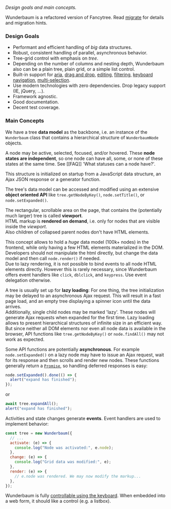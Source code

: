 *Design goals and main concepts.*

Wunderbaum is a refactored version of Fancytree. Read [migrate](migrate.md)
for details and migration hints.

### Design Goals

  * Performant and efficient handling of *big* data structures.
  * Robust, consistent handling of parallel, asynchronous behavior.
  * Tree-grid control with emphasis on *tree*.
  * Depending on the number of columns and nesting depth, Wunderbaum also can be
    a plain tree, plain grid, or a simple list control.
  * Built-in support for [aria](https://www.w3.org/TR/wai-aria-1.1/),
    [drag and drop](https://developer.mozilla.org/en-US/docs/Web/API/HTML_Drag_and_Drop_API),
    [editing](tutorial_edit.md), [filtering](tutorial_filter.md),
    [keyboard navigation](tutorial_keyboard.md), [multi-selection](tutorial_select.md).
  * Use modern technologies with zero dependencies.
    Drop legacy support (IE, jQuery, ...).
  * Framework agnostic.
  * Good documentation.
  * Decent test coverage.


### Main Concepts

We have a tree **data model** as the backbone, i.e. an instance of the
`Wunderbaum` class that contains a hierarchical structure of `WunderbaumNode`
objects.

A node may be active, selected, focused, and/or hovered.
These **node states are independent**, so one node can have all, some, or none
of these states at the same time. See [[FAQ]] 'What statuses can a node have?'.

This structure is initialized on startup from a JavaScript data structure, an
Ajax JSON response or a generator function.

The tree's data model can be accessed and modified using an extensive
**object oriented API** like `tree.getNodeByKey()`, `node.setTitle()`,
or `node.setExpanded()`.

The rectangular, scrollable area on the page, that contains the (potentially
much larger) tree is called **viewport**.<br>
HTML markup is **rendered on demand**, i.e. only for nodes that are visible
inside the *viewport*.<br>
Also children of collapsed parent nodes don't have HTML elements.

This concept allows to hold a *huge* data model (100k+ nodes) in the frontend,
while only having a few HTML elements materialized in the DOM.<br>
Developers should not manipulate the html directly, but change the data model
and then call `node.render()` if needed.<br>
Due to lazy rendering, it is not possible to bind events to all node HTML
elements directly. However this is rarely necessary, since Wunderbaum offers
event handlers like `click`, `dblclick`, and `keypress`.
Use event delegation otherwise.

A tree is usually set up for **lazy loading**:
For one thing, the tree initialization may be delayed to an asynchronous Ajax
request. This will result in a fast page load, and an empty tree displaying a
spinner icon until the data arrives.<br>
Additionally, single child nodes may be marked 'lazy'. These nodes will generate
Ajax requests when expanded for the first time.
Lazy loading allows to present hierarchical structures of infinite size in an
efficient way. But since neither all DOM elements nor even all node data is
available in the browser, API functions like `tree.getNodeByKey()` or
`node.findAll()` may not work as expected.

Some API functions are potentially **asynchronous**. For example `node.setExpanded()`
on a lazy node may have to issue an Ajax request, wait for its response and then
scrolls and render new nodes.
These functions generally return a
[`Promise`](https://developer.mozilla.org/en-US/docs/Web/JavaScript/Reference/Global_Objects/Promise),
so handling deferred responses is easy:
```js
node.setExpanded().done(() => {
  alert("expand has finished");
});
```
or
```js
await tree.expandAll();
alert("expand has finished");
```

Activities and state changes generate **events**. Event handlers are used
to implement behavior:

```js
const tree = new Wunderbaum({
  // ...
  activate: (e) => {
    console.log("Node was activated:", e.node);
  },
  change: (e) => {
    console.log("Grid data was modified:", e);
  },
  render: (e) => {
    // e.node was rendered. We may now modify the markup...
  },
});

```

Wunderbaum is fully [controllable using the keyboard](tutorial_keyboard.md).
When embedded into a web form, it should like a control (e.g. a listbox).
